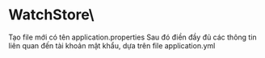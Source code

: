 # WatchStore\
Tạo file mới có tên application.properties
Sau đó điền đầy đủ các thông tin liên quan đến tài khoản mật khẩu, dựa trên file application.yml
